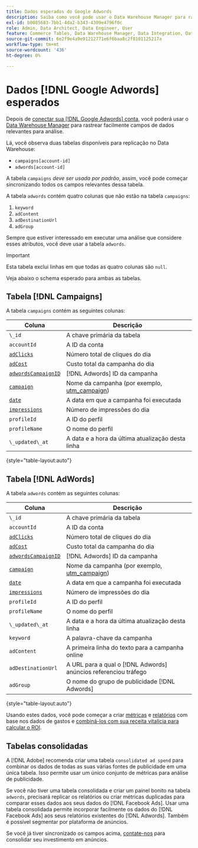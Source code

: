 ```yaml
---
title: Dados esperados do Google Adwords
description: Saiba como você pode usar o Data Warehouse Manager para rastrear facilmente campos de dados relevantes para análise.
exl-id: b0085683-7bb1-4da2-b343-4309e4796f0c
role: Admin, Data Architect, Data Engineer, User
feature: Commerce Tables, Data Warehouse Manager, Data Integration, Data Import/Export
source-git-commit: 6e2f9e4a9e91212771e6f6baa8c2f8101125217a
workflow-type: tm+mt
source-wordcount: '436'
ht-degree: 0%

---
```


# Dados [!DNL Google Adwords] esperados

Depois de [conectar sua [!DNL Google Adwords] conta](../integrations/google-adwords.md), você poderá usar o [Data Warehouse Manager](../../data-warehouse-mgr/tour-dwm.md) para rastrear facilmente campos de dados relevantes para análise.

Lá, você observa duas tabelas disponíveis para replicação no Data Warehouse:

* `campaigns[account-id]`
* `adwords[account-id]`

A tabela `campaigns` *deve ser usada por padrão*, assim, você pode começar sincronizando todos os campos relevantes dessa tabela.

A tabela `adwords` contém quatro colunas que não estão na tabela `campaigns`:

1. `keyword`
1. `adContent`
1. `adDestinationUrl`
1. `adGroup`

Sempre que estiver interessado em executar uma análise que considere esses atributos, você deve usar a tabela `adwords`.

>[!IMPORTANT]
>
>Esta tabela exclui linhas em que todas as quatro colunas são `null`.

Veja abaixo o schema esperado para ambas as tabelas.

## Tabela [!DNL Campaigns]

A tabela `campaigns` contém as seguintes colunas:

| **Coluna** | **Descrição** |
|-----|-----|
| `\_id` | A chave primária da tabela |
| `accountId` | A ID da conta |
| [`adClicks`](https://ga-dev-tools.google/dimensions-metrics-explorer/#view=detail&group=adwords&jump=ga_adclicks) | Número total de cliques do dia |
| [`adCost`](https://ga-dev-tools.google/dimensions-metrics-explorer/#view=detail&group=adwords&jump=ga_adcost) | Custo total da campanha do dia |
| [`adwordsCampaignID`](https://ga-dev-tools.google/dimensions-metrics-explorer/#view=detail&group=adwords&jump=ga_adwordscampaignid) | [!DNL Adwords] ID da campanha |
| [`campaign`](https://ga-dev-tools.google/dimensions-metrics-explorer/#view=detail&group=traffic_sources&jump=ga_campaign) | Nome da campanha (por exemplo, [utm\_campaign](https://support.google.com/analytics/answer/1033867?hl=en)) |
| [`date`](https://ga-dev-tools.google/dimensions-metrics-explorer/#view=detail&group=time&jump=ga_date) | A data em que a campanha foi executada |
| [`impressions`](https://ga-dev-tools.google/dimensions-metrics-explorer/#view=detail&group=adwords&jump=ga_impressions) | Número de impressões do dia |
| `profileId` | A ID do perfil |
| `profileName` | O nome do perfil |
| `\_updated\_at` | A data e a hora da última atualização desta linha |

{style="table-layout:auto"}

## Tabela [!DNL AdWords]

A tabela `adwords` contém as seguintes colunas:

| **Coluna** | **Descrição** |
|-----|-----|
| `\_id` | A chave primária da tabela |
| `accountId` | A ID da conta |
| [`adClicks`](https://ga-dev-tools.google/dimensions-metrics-explorer/#view=detail&group=adwords&jump=ga_adclicks) | Número total de cliques do dia |
| [`adCost`](https://ga-dev-tools.google/dimensions-metrics-explorer/#view=detail&group=adwords&jump=ga_adcost) | Custo total da campanha do dia |
| [`adwordsCampaignID`](https://ga-dev-tools.google/dimensions-metrics-explorer/#view=detail&group=adwords&jump=ga_adwordscampaignid) | [!DNL Adwords] ID da campanha |
| [`campaign`](https://ga-dev-tools.google/dimensions-metrics-explorer/#view=detail&group=traffic_sources&jump=ga_campaign) | Nome da campanha (por exemplo, [utm\_campaign](https://support.google.com/analytics/answer/1033867?hl=en)) |
| [`date`](https://ga-dev-tools.google/dimensions-metrics-explorer/#view=detail&group=time&jump=ga_date) | A data em que a campanha foi executada |
| [`impressions`](https://ga-dev-tools.google/dimensions-metrics-explorer/#view=detail&group=adwords&jump=ga_impressions) | Número de impressões do dia |
| `profileId` | A ID do perfil |
| `profileName` | O nome do perfil |
| `\_updated\_at` | A data e a hora da última atualização desta linha |
| `keyword` | A palavra-chave da campanha |
| `adContent` | A primeira linha do texto para a campanha online |
| `adDestinationUrl` | A URL para a qual o [!DNL Adwords] anúncios referenciou tráfego |
| `adGroup` | O nome do grupo de publicidade [!DNL Adwords] |

{style="table-layout:auto"}

Usando estes dados, você pode começar a criar [métricas](../../../data-user/reports/ess-manage-data-metrics.md) e [relatórios](../../../tutorials/using-visual-report-builder.md) com base nos dados de gastos e [combiná-los com sua receita vitalícia para calcular o ROI](../../analysis/roi-ad-camp.md).

## Tabelas consolidadas

A [!DNL Adobe] recomenda criar uma tabela `consolidated ad spend` para combinar os dados de todas as suas várias fontes de publicidade em uma única tabela. Isso permite usar um único conjunto de métricas para análise de publicidade.

Se você não tiver uma tabela consolidada e criar um painel bonito na tabela `adwords`, precisará replicar os relatórios ou criar métricas duplicadas para comparar esses dados aos seus dados do [!DNL Facebook Ads]. Usar uma tabela consolidada permite incorporar facilmente os dados do [!DNL Facebook Ads] aos seus relatórios existentes do [!DNL Adwords]. Também é possível segmentar por plataforma de anúncios.

Se você já tiver sincronizado os campos acima, [contate-nos](https://experienceleague.adobe.com/docs/commerce-knowledge-base/kb/troubleshooting/miscellaneous/mbi-service-policies.html?lang=pt-BR) para consolidar seu investimento em anúncios.
